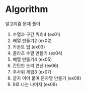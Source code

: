 # Algorithm

알고리즘 문제 풀이

1. 수열과 구간 쿼리4 (ex01)
2. 배열 만들기2 (ex02)
3. 카운트 업 (ex03)
4. 콜라츠 수열 만들기 (ex04)
5. 배열 만들기4 (ex05)
6. 간단한 논리 연산 (ex06)
7. 주사위 게임3 (ex07)
8. 글자 이어 붙여 문자열 만들기 (ex08)
9. 9로 나눈 나머지 (ex09)
